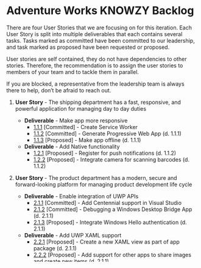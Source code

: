 # Adventure Works KNOWZY Backlog

There are four User Stories that we are focusing on for this iteration. Each User Story is split into multiple deliverables that each contains several tasks. Tasks marked as committed have been committed to our leadership, and task marked as proposed have been requested or proposed.

User stories are self contained, they do not have dependencies to other stories. Therefore, the recommendation is to assign the user stories to members of your team and to tackle them in parallel. 

If you are blocked, a representative from the leadership team is always there to help, don’t be afraid to reach out. 


1. **User Story** - The shipping department has a fast, responsive, and powerful application for managing day to day duties 
    * **Deliverable** - Make app more responsive
        * [1.1.1][111] [Committed] - Create Service Worker
        * [1.1.2][112] [Committed] - Generate Progressive Web App (d. 1.1.1)
        * [1.1.3][113] [Proposed] - Make app offline (d. 1.1.1) 
    * **Deliverable** - Add Native functionality
        * [1.2.1][121] [Proposed] - Register for push notifications (d. 1.1.2)
        * [1.2.2][122] [Proposed] - Integrate camera for scanning barcodes (d. 1.1.2)

2. **User Story** - The product department has a modern, secure and forward-looking platform for managing product development life cycle
    * **Deliverable** - Enable integration of UWP APIs
        * [2.1.1][211] [Committed] - Add Centennial support in Visual Studio
        * [2.1.2][212] [Committed] - Debugging a Windows Desktop Bridge App (d. 2.1.1)
        * [2.1.3][213] [Proposed] - Integrate Windows Hello authentication (d. 2.1.1)
    * **Deliverable** - Add UWP XAML support
        * [2.2.1][221] [Proposed] - Create a new XAML view as part of app package (d. 2.1.1)
        * [2.2.2][222] [Proposed] - Add support for other apps to share images and create new items (d. 2.1.1)
        * [2.2.3][223] [Proposed] - Create a new UWP app that integrates with App Services (d. 2.1.1)
    * **Deliverable** - Build rich UWP xaml UI (d. 2.2.*)
        * [2.3.1][231] [Proposed] - Integrate the UWP Community Toolkit to add animations, new controls, services to the new view (d. 2.2.*)
        * [2.3.2][232] [Proposed] - Add support for ink or dial (d. 2.2.*)
        * [2.3.3][233] [Proposed] - Add composition effects or (connected) animations (d. 2.2.*)

3. **User Story** - Consumers have a fun mobile experience 
    * **Deliverable** - Create a UWP and Android mobile app
        * [3.1.1][311] [Committed] - Create a Xamarin.Forms app with shared UI
        * [3.1.2][312] [Committed] - Integrate native camera to capture image for each platform (d. 3.1.1)
        * [3.1.3][313] [Committed] - Add InkCanvas support for UWP (d. 3.1.2)
    * **Deliverable** - Create a fun social experience
        * [3.2.1][321] [Proposed] - Support sharing images to Social Networks (d. 3.1.2)
        * [3.2.2][322] [Proposed] - Support cross device scenarios (Project Rome) (d. 3.1.2)
    * **Deliverable** - Add automatic image analysis
        * [3.3.1][331] [Proposed] - Set up Cognitive Services for image face analysis in Azure (d. 312)
        * [3.3.2][332] [Proposed] - Create an Azure Function to analyze an image and return nose location (d. 3.3.1)
        * [3.3.3][333] [Proposed] - Integrate mobile app to draw clown nose on top of user's nose (d. 3.3.2)

4. **User Story** - All platform services are integrated in one platform
    * **Deliverable** - Unify and Publish all services
        * [4.1.1][411] - Create a shared DocumentDB to store all data
        * [4.1.2][412] - Create API endpoint for shipping services (d. 4.1.1)
        * [4.1.3][413] - Create API endpoint for product services (d. 4.1.1)
        * [4.1.4][414] - Create Docker images (d. 4.1.2, 4.1.3)
        * [4.1.5][415] - Configure Kubernetes and publish to Azure (d. 4.1.4)



[111]: stories/1/111_CreateServiceWorker.md
[112]: stories/1/112_GeneratePWA.md
[113]: stories/1/113_Offline.md
[121]: stories/1/121_PushNotifications.md
[122]: stories/1/122_Camera.md

[211]: stories/2/211_Centennial.md
[212]: stories/2/212_Debugging.md
[213]: stories/2/213_WindowsHello.md
[221]: stories/2/221_XAMLView.md
[222]: stories/2/222_Share.md
[223]: stories/2/223_AppServices.md
[231]: stories/2/231_Toolkit.md
[232]: stories/2/232_Inking_Dial.md
[233]: stories/2/233_Composition.md

[311]: stories/3/311_XamarinForms.md
[312]: stories/3/312_Camera.md
[313]: stories/3/313_InkCanvas.md
[321]: stories/3/321_Social.md
[322]: stories/3/322_Rome.md
[331]: stories/3/331_CognitiveServices.md
[332]: stories/3/332_AzureFunction.md
[333]: stories/3/333_NoseAnalysys.md

[411]: stories/4/411_DocumentDB.md
[412]: stories/4/412_OrdersAPI.md
[413]: stories/4/413_ProductsAPI.md
[414]: stories/4/414_Docker.md
[415]: stories/4/415_Kubernetes.md
